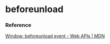 beforeunload
============

### Reference
[Window: beforeunload event - Web APIs | MDN](https://developer.mozilla.org/en-US/docs/Web/API/Window/beforeunload_event)